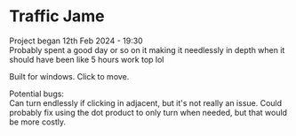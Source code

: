 # Traffic Jame
Project began 12th Feb 2024 - 19:30  
Probably spent a good day or so on it making it needlessly in depth when it should have been like 5 hours work top lol

Built for windows. Click to move.

Potential bugs:  
Can turn endlessly if clicking in adjacent, but it's not really an issue. Could probably fix using the dot product to only turn when needed, but that would be more costly.